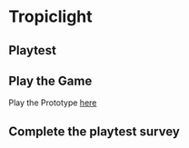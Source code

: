 # Tropiclight
## Playtest


## Play the Game
Play the Prototype [here](../prototype/TropiclightPrototype.html)

## Complete the playtest survey
